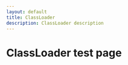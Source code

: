 ```yaml
---
layout: default
title: ClassLoader
description: ClassLoader description
---
```


# ClassLoader test page
